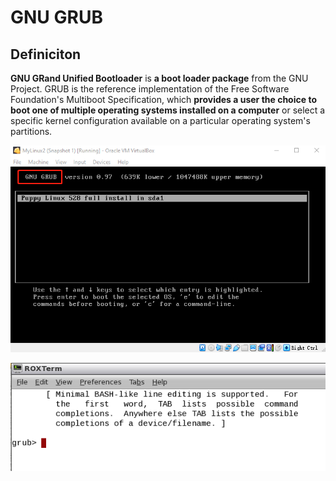 # GNU GRUB 

## Definiciton
**GNU GRand Unified Bootloader** is **a boot loader package** from the GNU Project. GRUB is the reference implementation of the Free Software Foundation's Multiboot Specification, which **provides a user the choice to boot one of multiple operating systems installed on a computer** or select a specific kernel configuration available on a particular operating system's partitions.


![alt text](./image/grub.png)

![alt text](./image/grub-02.png)
